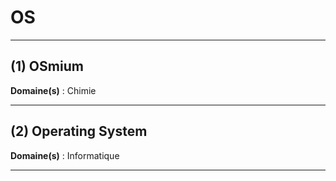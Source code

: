 # OS

--------------------

## (1) OSmium

**Domaine(s)** : Chimie

--------------------

## (2) Operating System

**Domaine(s)** : Informatique

--------------------